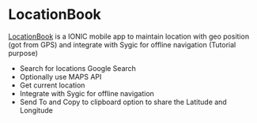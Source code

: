 # LocationBook 
<a href="http://hp2ra.blogspot.in/2015/09/showcasing-ionic-framework-developed.html">LocationBook</a> is a IONIC mobile app to maintain location with geo position (got from GPS) and integrate with Sygic for offline navigation (Tutorial purpose)

* Search for locations Google Search
* Optionally use MAPS API
* Get current location
* Integrate with Sygic for offline navigation
* Send To and Copy to clipboard option to share the Latitude and Longitude
